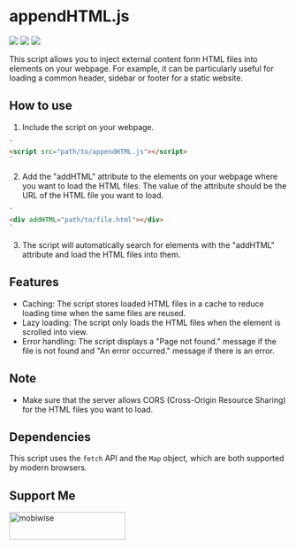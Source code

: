 # appendHTML.js

<div>
  <img src="https://img.shields.io/github/stars/mobiwise-dev/appendHTML.js">
  <img src="https://img.shields.io/github/downloads/mobiwise-dev/appendHTML.js/total">
  <img src="https://img.shields.io/github/size/mobiwise-dev/appendHTML.js/appendHTML.js">
</div>

This script allows you to inject external content form HTML files into elements on your webpage. For example, it can be particularly useful for loading a common header, sidebar or footer for a static website.

## How to use

1.  Include the script on your webpage.

```html
`
<script src="path/to/appendHTML.js"></script>
`
```

2.  Add the "addHTML" attribute to the elements on your webpage where you want to load the HTML files. The value of the attribute should be the URL of the HTML file you want to load.

```html
`
<div addHTML="path/to/file.html"></div>
`
```

3.  The script will automatically search for elements with the "addHTML" attribute and load the HTML files into them.

## Features

- Caching: The script stores loaded HTML files in a cache to reduce loading time when the same files are reused.
- Lazy loading: The script only loads the HTML files when the element is scrolled into view.
- Error handling: The script displays a "Page not found." message if the file is not found and "An error occurred." message if there is an error.

## Note

- Make sure that the server allows CORS (Cross-Origin Resource Sharing) for the HTML files you want to load.

## Dependencies

This script uses the `fetch` API and the `Map` object, which are both supported by modern browsers.

## Support Me

<a href="https://ko-fi.com/mobiwise">
  <img src="https://cdn.ko-fi.com/cdn/kofi3.png?v=3" height="50" width="210" alt="mobiwise" />
</a>
